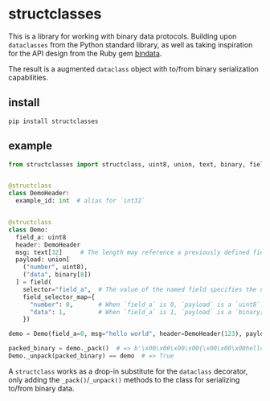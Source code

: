 structclasses
=============

This is a library for working with binary data protocols.
Building upon `dataclasses` from the Python standard library, as
well as taking inspiration for the API design from the Ruby gem
[bindata](https://rubygems.org/gems/bindata).

The result is a augmented `dataclass` object with to/from binary serialization
capabilities.

install
-------

    pip install structclasses
    
example
-------

```python
from structclasses import structclass, uint8, union, text, binary, field


@structclass
class DemoHeader:
  example_id: int  # alias for `int32`


@structclass
class Demo:
  field_a: uint8
  header: DemoHeader
  msg: text[32]     # The length may reference a previously defined field for dynamic length objects.
  payload: union[
    ("number", uint8),
    ("data", binary[8])
  ] = field(
    selector="field_a",  # The value of the named field specifies the union type to use. (May be a callable instead for more flexibility.)
    field_selector_map={
      "number": 0,       # When `field_a` is 0, `payload` is a `uint8`.
      "data": 1,         # When `field_a` is 1, `payload` is a `binary[8]`.
    })

demo = Demo(field_a=0, msg="hello world", header=DemoHeader(123), payload={"number": 42})

packed_binary = demo._pack()  # => b'\x00\x00\x00\x00{\x00\x00\x00hello world\x00\x00\x00\x00\x00\x00\x00\x00\x00\x00\x00\x00\x00\x00\x00\x00\x00\x00\x00\x00\x00*'
Demo._unpack(packed_binary) == demo  # => True

```

A `structclass` works as a drop-in substitute for the `dataclass` decorator,
only adding the `_pack()`/`_unpack()` methods to the class for serializing
to/from binary data.

